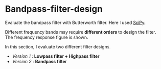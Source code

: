 # Bandpass-filter-design
Evaluate the bandpass filter with Butterworth filter. Here I used [SciPy](https://docs.scipy.org/doc/scipy/reference/generated/scipy.signal.butter.html).

Different frequency bands may require **different orders** to design the filter. The frequency response figure is shown.

In this section, I evaluate two different filter designs.
- *Version 1* : **Lowpass filter + Highpass filter**
- *Version 2* : **Bandpass filter**
